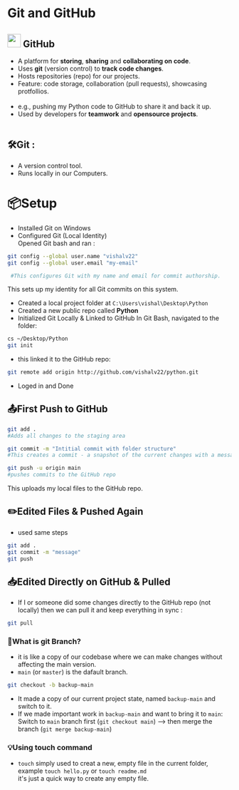 # Git and GitHub 

## <img src="https://github.githubassets.com/images/modules/logos_page/GitHub-Mark.png" width="30"> GitHub

- A platform for **storing**, **sharing** and **collaborating on code**. <br>
- Uses **git** (version control) to **track code changes**.<br>
- Hosts repositories (repo) for our projects.<br>
- Feature: code storage, collaboration (pull requests), showcasing protfollios.<br><br>
- e.g., pushing my Python code to GitHub to share it and back it up.<br>
- Used by developers for **teamwork** and **opensource projects**.<br><br>

## 🛠️Git :
- A version control tool.<br>
- Runs locally in our Computers.

# 📦Setup
- Installed Git on Windows<br>
- Configured Git (Local Identity)<br>
Opened Git bash and ran :
```bash
git config --global user.name "vishalv22"
git config --global user.email "my-email"

 #This configures Git with my name and email for commit authorship.
```
This sets up my identity for all Git commits on this system.

- Created a local project folder at ```C:\Users\vishal\Desktop\Python```
- Created a new public repo called **Python** <br>
- Initialized Git Locally & Linked to GitHub
In Git Bash, navigated to the folder:
```bash
cs ~/Desktop/Python
git init
```
- this linked it to the GitHub repo:
```bash
git remote add origin http://github.com/vishalv22/python.git
```
- Loged in and Done
## 📤First Push to GitHub
```bash
git add . 
#Adds all changes to the staging area

git commit -m "Intitial commit with folder structure"
#This creates a commit - a snapshot of the current changes with a message.

git push -u origin main
#pushes commits to the GitHub repo
```
This uploads my local files to the GitHub repo.

## ✏️Edited Files & Pushed Again
- used same steps
```bash
git add .
git commit -m "message"
git push
```

## 📥Edited Directly on GitHub & Pulled
- If I or someone did some changes directly to the GitHub repo (not locally) then we can pull it and keep everything in sync :
```bash
git pull
```

### 🌿What is git Branch?
- it is like a copy of our codebase where we can make changes without affecting the main version.
- ```main``` (or ```master```) is the dafault branch.
```bash
git checkout -b backup-main
```

- It made a copy of our current project state, named ```backup-main``` and switch to it. 
- If we made important work in ```backup-main``` and want to bring it to ```main```: <br>
Switch to ```main``` branch first (```git checkout main```) --> then merge the branch (```git merge backup-main```)

### 💡Using touch command
- ```touch``` simply used to creat a new, empty file in the current folder, example ```touch hello.py``` or ```touch readme.md``` <br>
it's just a quick way to create any empty file.
